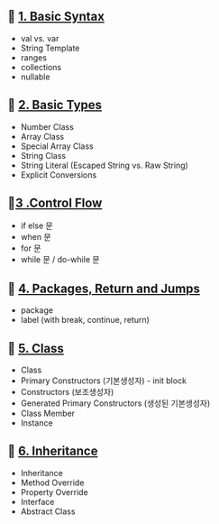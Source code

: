 ## 📌 [1. Basic Syntax](https://github.com/yeeeerim/Kotlin_Study/blob/main/Kotlin_Inflean/src/BasicSyntax.kt)
- val vs. var
- String Template
- ranges
- collections
- nullable

## 📌 [2. Basic Types](https://github.com/yeeeerim/Kotlin_Study/blob/main/Kotlin_Inflean/src/BasicTypes.kt)
- Number Class
- Array Class
- Special Array Class
- String Class
- String Literal (Escaped String vs. Raw String)
- Explicit Conversions

## 📌[3 .Control Flow](https://github.com/yeeeerim/Kotlin_Study/blob/main/Kotlin_Inflean/src/ControlFlow.kt)
- if else 문
- when 문
- for 문
- while 문 / do-while 문

## 📌 [4. Packages, Return and Jumps](https://github.com/yeeeerim/Kotlin_Study/blob/main/Kotlin_Inflean/src/Packages_Return_Jumps.kt)
- package
- label (with break, continue, return)

## 📌 [5. Class](https://github.com/yeeeerim/Kotlin_Study/blob/main/Kotlin_Inflean/src/Class.kt)
- Class
- Primary Constructors (기본생성자) - init block
- Constructors (보조생성자)
- Generated Primary Constructors (생성된 기본생성자)
- Class Member
- Instance

## 📌 [6. Inheritance](https://github.com/yeeeerim/Kotlin_Study/blob/main/Kotlin_Inflean/src/Inheritance.kt)
- Inheritance
- Method Override
- Property Override
- Interface
- Abstract Class
